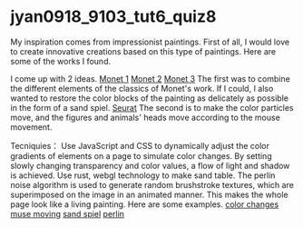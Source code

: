 # jyan0918_9103_tut6_quiz8

My inspiration comes from impressionist paintings. First of all, I would love to create innovative creations based on this type of paintings. Here are some of the works I found.

I come up with 2 ideas. 
[Monet 1](https://www.christies.com/lot/lot-claude-monet-nympheas-en-fleur-6134208/?from=searchresults&intObjectID=6134208&sid=62ac9b9b-e198-4ab0-822c-dfe3e55b7794)
[Monet 2](https://www.christies.com/zh-cn/lot/lot-6482945?ldp_breadcrumb=back)
[Monet 3](https://www.christies.com/lot/lot-6453115?ldp_breadcrumb=back&intObjectID=6453115&from=salessummary&lid=4)
The first was to combine the different elements of the classics of Monet's work. If I could, I also wanted to restore the color blocks of the painting as delicately as possible in the form of a sand spiel. 
[Seurat](https://www.metmuseum.org/art/collection/search/437658)
The second is to make the color particles move, and the figures and animals' heads move according to the mouse movement. 

Tecniquies：
Use JavaScript and CSS to dynamically adjust the color gradients of elements on a page to simulate color changes. By setting slowly changing transparency and color values, a flow of light and shadow is achieved. Use rust, webgl technology to make sand table. The perlin noise algorithm is used to generate random brushstroke textures, which are superimposed on the image in an animated manner. This makes the whole page look like a living painting. 
Here are some examples.
[color changes](https://paveldogreat.github.io/WebGL-Fluid-Simulation/)
[muse moving](https://codepen.io/cobra_winfrey/pen/VxbVoY)
[sand spiel](https://spielzeugz.de/html5/liquid-particles/)
[perlin](https://joeiddon.github.io/projects/javascript/perlin.html)